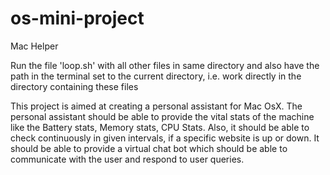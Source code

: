# os-mini-project
Mac Helper

Run the file 'loop.sh' with all other files in same directory and also have the path in the terminal set to the current directory, i.e. work directly in the directory containing these files

This project is aimed at creating a personal assistant for Mac OsX. The personal assistant should be able to provide the vital stats of the machine like the Battery stats, Memory stats, CPU Stats. Also, it should be able to check continuously in given intervals, if a specific website is up or down. It should be able to provide a virtual chat bot which should be able to communicate with the user and respond to user queries.

